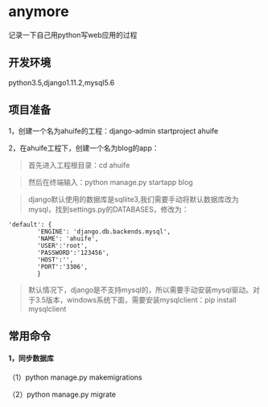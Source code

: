 # anymore
记录一下自己用python写web应用的过程

## 开发环境
python3.5,django1.11.2,mysql5.6

## 项目准备
1，创建一个名为ahuife的工程：django-admin startproject ahuife

2，在ahuife工程下，创建一个名为blog的app：
> 首先进入工程根目录：cd ahuife

> 然后在终端输入：python manage.py startapp blog

> django默认使用的数据库是sqllite3,我们需要手动将默认数据库改为mysql，找到settings.py的DATABASES，修改为：
```
'default': {
        'ENGINE': 'django.db.backends.mysql',
        'NAME': 'ahuife',
        'USER':'root',
        'PASSWORD':'123456',
        'HOST':'',
        'PORT':'3306',
        }
```
> 默认情况下，django是不支持mysql的，所以需要手动安装mysql驱动。对于3.5版本，windows系统下面，需要安装mysqlclient：pip install mysqlclient

## 常用命令

#### 1，同步数据库

（1）python manage.py makemigrations

（2）python manage.py migrate